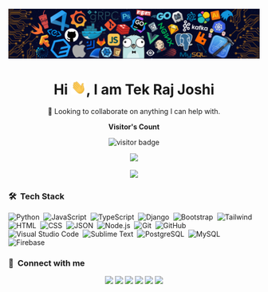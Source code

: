 <p align="center"><img src="https://raw.githubusercontent.com/KevinPatel04/KevinPatel04/master/header.png"></p>

<h1 align="center">Hi <img src="https://raw.githubusercontent.com/KevinPatel04/KevinPatel04/master/Hi.gif" width="30px">, I am Tek Raj Joshi </h1>

  <p align="center">👯 Looking to collaborate on anything I can help with.</br/>

<p align="center"><b>Visitor's Count</b></p>
<p align="center"><img src="https://profile-counter.glitch.me/{T3KRAJ}/count.svg" alt="visitor badge"/></p>
<p align="center"><img src="https://github-readme-stats.vercel.app/api/top-langs/?username=T3KRAJ&layout=compact&hide=TSQL&theme=chartreuse-dark"></p>
<p align="center" ><img src="https://github-readme-streak-stats.herokuapp.com/?user=T3KRAJ&theme=highcontrast")></p>

### 🛠 &nbsp;Tech Stack

![Python](https://img.shields.io/badge/-Python-05122A?style=flat&logo=python)&nbsp;
![JavaScript](https://img.shields.io/badge/-JavaScript-05122A?style=flat&logo=javascript)&nbsp;
![TypeScript](https://img.shields.io/badge/-Typescript-05122A?style=flat&logo=typescript)&nbsp;
![Django](https://img.shields.io/badge/-Django-05122A?style=flat&logo=django&logoColor=092E20)&nbsp;
![Bootstrap](https://img.shields.io/badge/-Bootstrap-05122A?style=flat&logo=bootstrap&logoColor=563D7C)&nbsp;
![Tailwind](https://img.shields.io/badge/-Tailwind-05122A?style=flat&logo=tailwind&logoColor=563D7C)&nbsp;
![HTML](https://img.shields.io/badge/-HTML-05122A?style=flat&logo=HTML5)&nbsp;
![CSS](https://img.shields.io/badge/-CSS-05122A?style=flat&logo=CSS3&logoColor=1572B6)&nbsp;
![JSON](https://img.shields.io/badge/-JSON-05122A?style=flat&logo=json&logoColor=000000)&nbsp;
![Node.js](https://img.shields.io/badge/-Node.js-05122A?style=flat&logo=node.js&logoColor=339933)&nbsp;
![Git](https://img.shields.io/badge/-Git-05122A?style=flat&logo=git)&nbsp;
![GitHub](https://img.shields.io/badge/-GitHub-05122A?style=flat&logo=github)&nbsp;
![Visual Studio Code](https://img.shields.io/badge/-Visual%20Studio%20Code-05122A?style=flat&logo=visual-studio-code&logoColor=007ACC)&nbsp;
![Sublime Text](https://img.shields.io/badge/-Sublime%20Text-05122A?style=flat&logo=sublime-text&logoColor=FF9800)&nbsp;
![PostgreSQL](https://img.shields.io/badge/-PostgreSQL-05122A?style=flat&logo=postgresql&logoColor=336791)&nbsp;
![MySQL](https://img.shields.io/badge/-MySQL-05122A?style=flat&logo=mysql&logoColor=4479A1)&nbsp;
![Firebase](https://img.shields.io/badge/-Firebase-05122A?style=flat&logo=firebase&logoColor=FFCA28)&nbsp;

### :link: &nbsp;Connect with me

<p align="center">
<a href="https://tekjoshi.com.np"><img src="https://img.shields.io/badge/-tek%20raj%20joshi-3423A6?style=for-the-badge&logo=Google-Chrome&logoColor=white"/></a>
<a href="https://linkedin.com/in/T3KRAJ"><img src="https://img.shields.io/badge/-T3KRAJ-0077B5?style=for-the-badge&logo=Linkedin&logoColor=white"/></a>
<a href="mailto:tekrajjoshi07@gmail.com"><img src="https://img.shields.io/badge/-tekrajjoshi07@gmail.com-D14836?style=for-the-badge&logo=Gmail&logoColor=white"/></a>
<a href="https://instagram.com/T3KRAJ"><img src="https://img.shields.io/badge/-T3KRAJ-E4405F?style=for-the-badge&logo=Instagram&logoColor=white"/></a>
<a href="https://leetcode.com/code_nerd"><img src="https://img.shields.io/badge/-code_nerd-FFA116?style=for-the-badge&logo=leetcode&logoColor=white"/></a>
<a href="https://twitter.com/T3KRAJ"><img src="https://img.shields.io/badge/-T3KRAJ-1DA1F2?style=for-the-badge&logo=twitter&logoColor=white"/></a>
</p>

